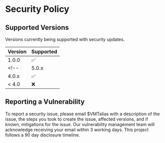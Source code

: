 # Security Policy

## Supported Versions

Versions currently being supported with security updates.

| Version | Supported          |
| ------- | ------------------ |
| 1.0.0   | :white_check_mark: |
<!--| 5.0.x   | :x:                |
| 4.0.x   | :white_check_mark: |
| < 4.0   | :x:                |-->

## Reporting a Vulnerability

To report a security issue, please email $VMTalias with a description of the issue, the steps you took to create the issue, affected versions, and if known, mitigations for the issue. Our vulnerability management team will acknowledge receiving your email within 3 working days. This project follows a 90 day disclosure timeline.
